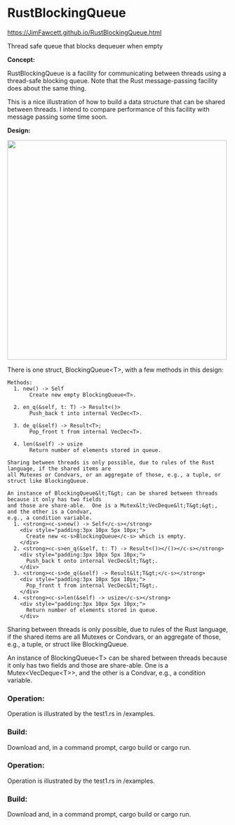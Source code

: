 # RustBlockingQueue

https://JimFawcett.github.io/RustBlockingQueue.html

Thread safe queue that blocks dequeuer when empty

__Concept:__

  RustBlockingQueue is a facility for communicating between threads using a thread-safe blocking queue.  Note that
  the Rust message-passing facility does about the same thing.

  This is a nice illustration of how to build a data structure that can be shared between threads.  I intend to compare
  performance of this facility with message passing some time soon.

__Design:__

  <img src="https://JimFawcett.github.io/Pictures/BlockingQDiagram.JPG" width="500" />
  
  There is one struct, BlockingQueue&lt;T&gt;, with a few methods in this design:
  
    Methods:
      1. new() -> Self
           Create new empty BlockingQueue<T>.
 
      2. en_q(&self, t: T) -> Result<()>
           Push_back t into internal VecDec<T>.
  
      3. de_q(&self) -> Result<T>;
           Pop_front t from internal VecDec<T>.

      4. len(&self) -> usize
           Return number of elements stored in queue.

    Sharing between threads is only possible, due to rules of the Rust language, if the shared items are 
    all Mutexes or Condvars, or an aggregate of those, e.g., a tuple, or struct like BlockingQueue.

    An instance of BlockingQueue&lt;T&gt; can be shared between threads because it only has two fields
    and those are share-able.  One is a Mutex&lt;VecDeque&lt;T&gt;&gt;, and the other is a Condvar,
    e.g., a condition variable.
      1. <strong><c-s>new() -> Self</c-s></strong>
        <div style="padding:3px 10px 5px 10px;">
          Create new <c-s>BlockingQueue</c-s> which is empty.
        </div>
      2. <strong><c-s>en_q(&self, t: T) -> Result<()></()></c-s></strong>
        <div style="padding:3px 10px 5px 10px;">
          Push_back t onto internal VecDec&lt;T&gt;.
        </div>
      3. <strong><c-s>de_q(&self) -> Result&lt;T&gt;</c-s></strong>
        <div style="padding:3px 10px 5px 10px;">
          Pop_front t from internal VecDec&lt;T&gt;.
        </div>
      4. <strong><c-s>len(&self) -> usize</c-s></strong>
        <div style="padding:3px 10px 5px 10px;">
          Return number of elements stored in queue.
        </div>

Sharing between threads is only possible, due to rules of the Rust language, if the shared items are 
all Mutexes or Condvars, or an aggregate of those, e.g., a tuple, or struct like BlockingQueue.

An instance of BlockingQueue&lt;T&gt; can be shared between threads because it only has two fields
and those are share-able.  One is a Mutex&lt;VecDeque&lt;T&gt;&gt;, and the other is a Condvar,
e.g., a condition variable.

<h3>Operation:</h3>
<t-b class="indent">
  Operation is illustrated by the test1.rs in /examples.
</t-b>
<h3>Build:</h3>
<t-b class="indent">
  Download and, in a command prompt, <c-s>cargo build</c-s> or <c-s>cargo run</c-s>.
</t-b>
  </t-b>
</t-b>
<div class="clear"></div>
<h3>Operation:</h3>
<t-b class="indent">
  Operation is illustrated by the test1.rs in /examples.
</t-b>
<h3>Build:</h3>
<t-b class="indent">
  Download and, in a command prompt, <c-s>cargo build</c-s> or <c-s>cargo run</c-s>.
</t-b>
